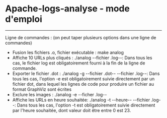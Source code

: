# Apache-logs-analyse - mode d'emploi

-------------------------------------------------------------------------------
Ligne de commandes : (on peut taper plusieurs options dans une ligne de commandes)
- Fusion les fichiers .o, fichier exécutable : make analog
- Affiche 10 URLs plus cliqués : ./analog --fichier .log--: Dans tous les cas, le fichier log est obligatoirement 
fourni à la fin de la ligne de commande.
- Exporter le fichier .dot : ./analog -g --fichier .dot-- --fichier .log--: Dans tous les cas, l'option -e est
obligatoirement suivie directement par un fichier dot, dans lequel les lignes de code pour produire un fichier au format 
GraphViz sont écrites
- Exclure les images : ./analog -e --ficher .log--
- Affiche les URLs en heure souhaitée: ./analog -t --heure-- --fichier .log--: Dans tous les cas, l'option -t est
obligatoirement suivie directement par l'heure souhaitée, dont valeur doit être entre 0 est 23.